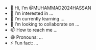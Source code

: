 - 👋 Hi, I’m @MUHAMMAD2024HASSAN
- 👀 I’m interested in ...
- 🌱 I’m currently learning ...
- 💞️ I’m looking to collaborate on ...
- 📫 How to reach me ...
- 😄 Pronouns: ...
- ⚡ Fun fact: ...

<!---
MUHAMMAD2024HASSAN/MUHAMMAD2024HASSAN is a ✨ special ✨ repository because its `README.md` (this file) appears on your GitHub profile.
You can click the Preview link to take a look at your changes.
--->
